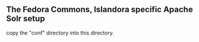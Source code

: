 The Fedora Commons, Islandora specific Apache Solr setup
--

copy the "conf" directory into this directory.
